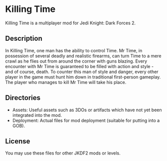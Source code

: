 # Killing Time
Killing Time is a multiplayer mod for Jedi Knight: Dark Forces 2.

## Description
In Killing Time, one man has the ability to control Time. Mr Time, in possession of several deadly and realistic firearms, can turn Time to a mere crawl as he flies out from around the corner with guns blazing. Every encounter with Mr Time is guaranteed to be filled with action and style - and of course, death. To counter this man of style and danger, every other player in the game must hunt him down in traditional first-person gameplay. The player who manages to kill Mr Time will take his place.

## Directories
- Assets: Useful assets such as 3DOs or artifacts which have not yet been integrated into the mod.
- Deployment: Actual files for mod deployment (suitable for putting into a GOB).

## License
You may use these files for other JKDF2 mods or levels.